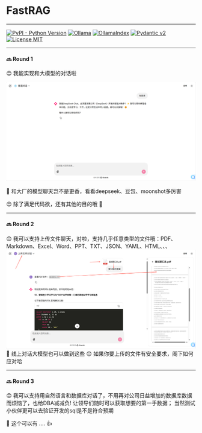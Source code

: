 # FastRAG
___

[![PyPI - Python Version](https://img.shields.io/badge/python-3.11%203.12-brightgreen)](https://www.python.org/)
[![Ollama](https://img.shields.io/badge/Ollama-0.5.11-red)](https://ollama.com/)
[![OllamaIndex](https://img.shields.io/badge/OllamaIndex-0.7.0-red)](https://docs.llamaindex.ai/en/stable/examples/)
[![Pydantic v2](https://img.shields.io/endpoint?url=https://raw.githubusercontent.com/pydantic/pydantic/main/docs/badge/v2.json)](https://pydantic.dev)
[![License MIT](https://img.shields.io/github/license/docling-project/docling)](https://opensource.org/licenses/MIT)

___
#### 🔜 Round 1
😊 我能实现和大模型的对话啦

![statics/img.png](statics/img.png)

🤖 和大厂的模型聊天岂不是更香，看看deepseek、豆包、moonshot多厉害

😊 除了满足代码欲，还有其他的目的哦 🚀

___
#### 🔜 Round 2
😊 我可以支持上传文件聊天，对啦，支持几乎任意类型的文件哦：PDF、Markdown、Excel、Word、PPT、TXT、JSON、YAML、HTML、、、
![statics/img_4.png](statics/img_4.png)
🤖 线上对话大模型也可以做到这些
😊 如果你要上传的文件有安全要求，阁下如何应对哈

___
#### 🔜 Round 3
😊 我可以支持用自然语言和数据库对话了，不用再对公司日益增加的数据库数据而烦恼了，也给DBA减减负! 
让领导们随时可以获取想要的第一手数据；
当然测试小伙伴更可以去验证开发的sql是不是符合预期

🤖 这个可以有 .... 👍
